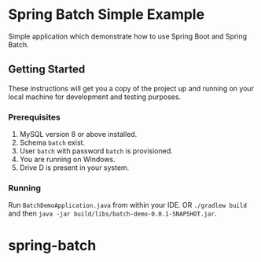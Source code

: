 # Spring Batch Simple Example

Simple application which demonstrate how to use Spring Boot and Spring Batch.

## Getting Started

These instructions will get you a copy of the project up and running on your local machine for development and testing purposes.

### Prerequisites

1. MySQL version 8 or above installed.
2. Schema `batch` exist.
3. User `batch` with password `batch` is provisioned.
4. You are running on Windows.
5. Drive D is present in your system.

### Running
Run `BatchDemoApplication.java` from within your IDE.
OR
`./gradlew build` and then `java -jar build/libs/batch-demo-0.0.1-SNAPSHOT.jar`.
# spring-batch
